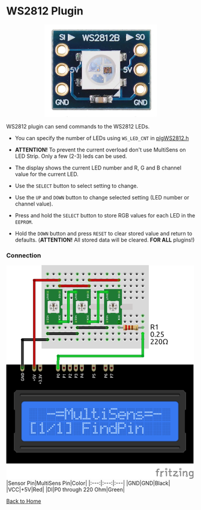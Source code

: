 # WS2812 Plugin
<p align="center"><img src="WS2812.png"/></p>

WS2812 plugin can send commands to the WS2812 LEDs. 

* You can specify the number of LEDs using `WS_LED_CNT` in [plgWS2812.h](/plgWS2812.h)

* **ATTENTION!** To prevent the current overload don't use MultiSens on LED Strip. 
Only a few (2-3) leds can be used.

* The display shows the current LED number and R, G and B channel value for the current LED.

* Use the `SELECT` button to select setting to change.

* Use the `UP` and `DOWN` button to change selected setting (LED number or channel value).
 
* Press and hold the `SELECT` button to store RGB values for each LED in the `EEPROM`.

* Hold the `DOWN` button and press `RESET` to clear stored value and return to defaults. 
  (**ATTENTION!** All stored data will be cleared. **FOR ALL** plugins!)



### Connection
![WS2812Connection](WS2812-CONN.png)
|Sensor Pin|MultiSens Pin|Color|
|:---:|:---:|:---|
|GND|GND|Black|
|VCC|+5V|Red|
|DI|P0 through 220 Ohm|Green|


[Back to Home](/#supported-devices)

